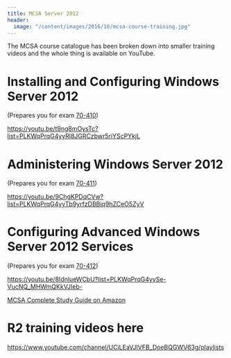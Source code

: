 ```yaml
---
title: MCSA Server 2012
header:
  image: "/content/images/2016/10/mcsa-course-training.jpg"
---
```

The MCSA course catalogue has been broken down into smaller training videos and the whole thing is available on YouTube.

# Installing and Configuring Windows Server 2012
(Prepares you for exam [70-410](https://www.microsoft.com/en-us/learning/exam-70-410.aspx))

https://youtu.be/t9ng8mOysTc?list=PLKWqPrqG4yyRl8JGRCzbwr5riYScPYkjL

# Administering Windows Server 2012
(Prepares you for exam [70-411](https://www.microsoft.com/en-us/learning/exam-70-411.aspx))

https://youtu.be/9ChgKPDqCVw?list=PLKWqPrqG4yyTb9yrfzDBBiq9hZCeO5ZyV

# Configuring Advanced Windows Server 2012 Services
(Prepares you for exam [70-412](https://www.microsoft.com/en-us/learning/exam-70-412.aspx))

https://youtu.be/8IdnlueWCbU?list=PLKWqPrqG4yySe-VucNQ_MHWmQKkVJIeb-


[MCSA Complete Study Guide on Amazon](https://www.amazon.co.uk/Windows-Server-Complete-Study-Guide/dp/111885991X/ref=sr_1_1?ie=UTF8&qid=1475582364&sr=8-1&keywords=mcsa+complete)


# R2 training videos here

https://www.youtube.com/channel/UCiLEaVJlVFB_DoeBQGWV63g/playlists